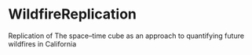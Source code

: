 # WildfireReplication
Replication of The space–time cube as an approach to quantifying future wildfires in California
